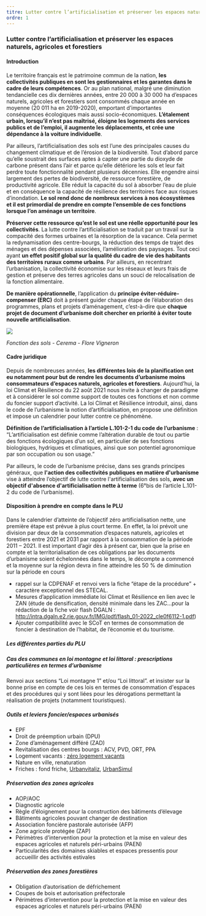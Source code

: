 ```yaml
---
titre: Lutter contre l’artificialisation et préserver les espaces naturels, agricoles et forestiers
ordre: 1
---
```

### Lutter contre l’artificialisation et préserver les espaces naturels, agricoles et forestiers

#### Introduction
Le territoire français est le patrimoine commun de la nation, **les collectivités publiques en sont les gestionnaires et les garantes dans le cadre de leurs compétences**. Or au plan national, malgré une diminution tendancielle ces dix dernières années, entre 20 000 à 30 000 ha d’espaces naturels, agricoles et forestiers sont consommés chaque année en moyenne (20 011 ha en 2019-2020), emportant d’importantes conséquences écologiques mais aussi socio-économiques. **L’étalement urbain, lorsqu’il n’est pas maîtrisé, éloigne les logements des services publics et de l’emploi, il augmente les déplacements, et crée une dépendance à la voiture individuelle**. 

Par ailleurs, l’artificialisation des sols est l’une des principales causes du changement climatique et de l’érosion de la biodiversité. Tout d’abord parce qu’elle soustrait des surfaces aptes à capter une partie du dioxyde de carbone présent dans l’air et parce qu’elle détériore les sols et leur fait perdre toute fonctionnalité pendant plusieurs décennies. Elle engendre ainsi largement des pertes de biodiversité, de ressource forestière, de productivité agricole. Elle réduit la capacité du sol à absorber l’eau de pluie et en conséquence la capacité de résilience des territoires face aux risques d’inondation. **Le sol rend donc de nombreux services à nos écosystèmes et il est primordial de prendre en compte l’ensemble de ces fonctions lorsque l’on aménage un territoire**.

**Préserver cette ressource qu’est le sol est une réelle opportunité pour les collectivités**. La lutte contre l’artificialisation se traduit par un travail sur la compacité des formes urbaines et la résorption de la vacance. Cela permet la redynamisation des centre-bourgs, la réduction des temps de trajet des ménages et des dépenses associées, l’amélioration des paysages. Tout ceci ayant **un effet positif global sur la qualité du cadre de vie des habitants des territoires ruraux comme urbains**. Par ailleurs, en recentrant l’urbanisation, la collectivité économise sur les réseaux et leurs frais de gestion et préserve des terres agricoles dans un souci de relocalisation de la fonction alimentaire.

**De manière opérationnelle**, l’application du **principe éviter-réduire-compenser (ERC)** doit à présent guider chaque étape de l’élaboration des programmes, plans et projets d’aménagement, c’est-à-dire que **chaque projet de document d’urbanisme doit chercher en priorité à éviter toute nouvelle artificialisation**. 

 <img src="/images/ZAN.png"/>

*Fonction des sols - Cerema - Flore Vigneron*

#### Cadre juridique
Depuis de nombreuses années, **les différentes lois de la planification ont eu notamment pour but de rendre les documents d’urbanisme moins consommateurs d’espaces naturels, agricoles et forestiers**. Aujourd’hui, la loi Climat et Résilience du 22 août 2021 nous invite à changer de paradigme et à considérer le sol comme support de toutes ces fonctions et non comme du foncier support d’activité. La loi Climat et Résilience introduit, ainsi, dans le code de l’urbanisme la notion d’artificialisation, en propose une définition et impose un calendrier pour lutter contre ce phénomène.

**Définition de l’artificialisation à l’article L.101-2-1 du code de l’urbanisme** : “L’artificialisation est définie comme l’altération durable de tout ou partie des fonctions écologiques d’un sol, en particulier de ses fonctions biologiques, hydriques et climatiques, ainsi que son potentiel agronomique par son occupation ou son usage.”

Par ailleurs, le code de l’urbanisme précise, dans ses grands principes généraux, que **l'action des collectivités publiques en matière d'urbanisme** vise à atteindre l’objectif de lutte contre l'artificialisation des sols, **avec un objectif d'absence d'artificialisation nette à terme** (6°bis de l’article L.101-2 du code de l’urbanisme).

#### Disposition à prendre en compte dans le PLU
Dans le calendrier d’atteinte de l’objectif zéro artificialisation nette, une première étape est prévue à plus court terme. En effet, la loi prévoit une division par deux de la consommation d’espaces naturels, agricoles et forestiers entre 2021 et 2031 par rapport à la consommation de la période 2011 – 2021. Il est important d’agir dès à présent car, bien que la prise en compte et la territorialisation de ces obligations par les documents d’urbanisme soient échelonnées dans le temps, le décompte a commencé et la moyenne sur la région devra in fine atteindre les 50 % de diminution sur la période en cours

- rappel sur la CDPENAF et renvoi vers la fiche “étape de la procédure” + caractère exceptionnel des STECAL.
- Mesures d’application immédiate loi Climat et Résilience en lien avec le ZAN (étude de densification, densité minimale dans les ZAC…pour la rédaction de la fiche voir flash DGALN : http://intra.dgaln.e2.rie.gouv.fr/IMG/pdf/flash_01-2022_cle0f6112-1.pdf)
- Ajouter compatibilité avec le SCoT en termes de consommation de foncier à destination de l’habitat, de l’économie et du tourisme.

##### Les différentes parties du PLU
##### Cas des communes en loi montagne et loi littoral : prescriptions particulières en termes d’urbanisme
Renvoi aux sections “Loi montagne 1” et/ou “Loi littoral”.
et insister sur la bonne prise en compte de ces lois en termes de consommation d'espaces et des procédures qui y sont liées pour les dérogations permettant la réalisation de projets (notamment touristiques).
##### Outils et leviers foncier/espaces urbanisés
- EPF
- Droit de préemption urbain (DPU)
- Zone d’aménagement différé (ZAD)
- Revitalisation des centres bourgs : ACV, PVD, ORT, PPA
- Logement vacants : [zéro logement vacants](https://zerologementvacant.beta.gouv.fr/)
- Nature en ville, renaturation
- Friches : fond friche, [Urbanvitaliz](https://urbanvitaliz.fr/), [UrbanSimul](https://urbansimul.cerema.fr/)

##### Préservation des zones agricoles
- AOP/AOC
- Diagnostic agricole 
- Règle d’éloignement pour la construction des bâtiments d’élevage
- Bâtiments agricoles pouvant changer de destination
- Association foncière pastorale autorisée (AFP) 
- Zone agricole protégée (ZAP) 
- Périmètres d’intervention pour la protection et la mise en valeur des espaces agricoles et naturels péri-urbains (PAEN)
- Particularités des domaines skiables et espaces pressentis pour accueillir des activités estivales

##### Préservation des zones forestières
- Obligation d’autorisation de défrichement
- Coupes de bois et autorisation préfectorale
- Périmètres d’intervention pour la protection et la mise en valeur des espaces agricoles et naturels péri-urbains (PAEN)



